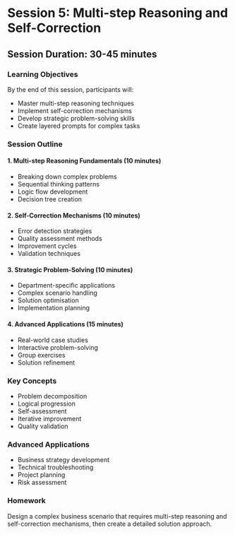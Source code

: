 # Session 5: Multi-step Reasoning and Self-Correction

## Session Duration: 30-45 minutes

### Learning Objectives
By the end of this session, participants will:
- Master multi-step reasoning techniques
- Implement self-correction mechanisms
- Develop strategic problem-solving skills
- Create layered prompts for complex tasks

### Session Outline

#### 1. Multi-step Reasoning Fundamentals (10 minutes)
- Breaking down complex problems
- Sequential thinking patterns
- Logic flow development
- Decision tree creation

#### 2. Self-Correction Mechanisms (10 minutes)
- Error detection strategies
- Quality assessment methods
- Improvement cycles
- Validation techniques

#### 3. Strategic Problem-Solving (10 minutes)
- Department-specific applications
- Complex scenario handling
- Solution optimisation
- Implementation planning

#### 4. Advanced Applications (15 minutes)
- Real-world case studies
- Interactive problem-solving
- Group exercises
- Solution refinement

### Key Concepts
- Problem decomposition
- Logical progression
- Self-assessment
- Iterative improvement
- Quality validation

### Advanced Applications
- Business strategy development
- Technical troubleshooting
- Project planning
- Risk assessment

### Homework
Design a complex business scenario that requires multi-step reasoning and self-correction mechanisms, then create a detailed solution approach. 